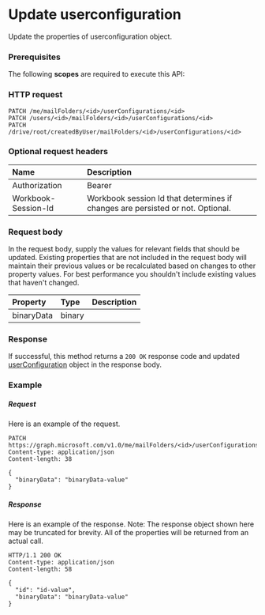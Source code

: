 # Update userconfiguration

Update the properties of userconfiguration object.
### Prerequisites
The following **scopes** are required to execute this API: 
### HTTP request
<!-- { "blockType": "ignored" } -->
```http
PATCH /me/mailFolders/<id>/userConfigurations/<id>
PATCH /users/<id>/mailFolders/<id>/userConfigurations/<id>
PATCH /drive/root/createdByUser/mailFolders/<id>/userConfigurations/<id>
```
### Optional request headers
| Name       | Description|
|:-----------|:-----------|
| Authorization  | Bearer <code>|
| Workbook-Session-Id  | Workbook session Id that determines if changes are persisted or not. Optional.|

### Request body
In the request body, supply the values for relevant fields that should be updated. Existing properties that are not included in the request body will maintain their previous values or be recalculated based on changes to other property values. For best performance you shouldn't include existing values that haven't changed.

| Property	   | Type	|Description|
|:---------------|:--------|:----------|
|binaryData|binary||

### Response
If successful, this method returns a `200 OK` response code and updated [userConfiguration](../resources/userconfiguration.md) object in the response body.
### Example
##### Request
Here is an example of the request.
<!-- {
  "blockType": "request",
  "name": "update_userconfiguration"
}-->
```http
PATCH https://graph.microsoft.com/v1.0/me/mailFolders/<id>/userConfigurations/<id>
Content-type: application/json
Content-length: 38

{
  "binaryData": "binaryData-value"
}
```
##### Response
Here is an example of the response. Note: The response object shown here may be truncated for brevity. All of the properties will be returned from an actual call.
<!-- {
  "blockType": "response",
  "truncated": true,
  "@odata.type": "microsoft.graph.userConfiguration"
} -->
```http
HTTP/1.1 200 OK
Content-type: application/json
Content-length: 58

{
  "id": "id-value",
  "binaryData": "binaryData-value"
}
```

<!-- uuid: 8fcb5dbc-d5aa-4681-8e31-b001d5168d79
2015-10-25 14:57:30 UTC -->
<!-- {
  "type": "#page.annotation",
  "description": "Update userconfiguration",
  "keywords": "",
  "section": "documentation",
  "tocPath": ""
}-->